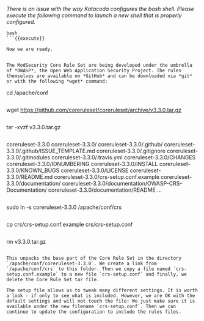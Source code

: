 _There is an issue with the way Katacoda configures the bash shell. Please execute the following command to launch a new shell that is properly configured._

```
bash
```{{execute}}

Now we are ready.


The ModSecurity Core Rule Set are being developed under the umbrella of *OWASP*, the Open Web Application Security Project. The rules themselves are available on *GitHub* and can be downloaded via *git* or with the following *wget* command:

```
cd /apache/conf
```{{execute}}

```
wget https://github.com/coreruleset/coreruleset/archive/v3.3.0.tar.gz
```{{execute}}
```
tar -xvzf v3.3.0.tar.gz
```{{execute}}
```
coreruleset-3.3.0
coreruleset-3.3.0/
coreruleset-3.3.0/.github/
coreruleset-3.3.0/.github/ISSUE_TEMPLATE.md
coreruleset-3.3.0/.gitignore
coreruleset-3.3.0/.gitmodules
coreruleset-3.3.0/.travis.yml
coreruleset-3.3.0/CHANGES
coreruleset-3.3.0/IDNUMBERING
coreruleset-3.3.0/INSTALL
coreruleset-3.3.0/KNOWN_BUGS
coreruleset-3.3.0/LICENSE
coreruleset-3.3.0/README.md
coreruleset-3.3.0/crs-setup.conf.example
coreruleset-3.3.0/documentation/
coreruleset-3.3.0/documentation/OWASP-CRS-Documentation/
coreruleset-3.3.0/documentation/README
...
```

```
sudo ln -s coreruleset-3.3.0 /apache/conf/crs
```{{execute}}

```
cp crs/crs-setup.conf.example crs/crs-setup.conf
```{{execute}}

```
rm v3.3.0.tar.gz
```{{execute}}

This unpacks the base part of the Core Rule Set in the directory `/apache/conf/coreruleset-3.3.0`. We create a link from `/apache/conf/crs` to this folder. Then we copy a file named `crs-setup.conf.example` to a new file `crs-setup.conf` and finally, we delete the Core Rule Set tar file.

The setup file allows us to tweak many different settings. It is worth a look - if only to see what is included. However, we are OK with the default settings and will not touch the file: We just make sure it is available under the new filename `crs-setup.conf`. Then we can continue to update the configuration to include the rules files.
